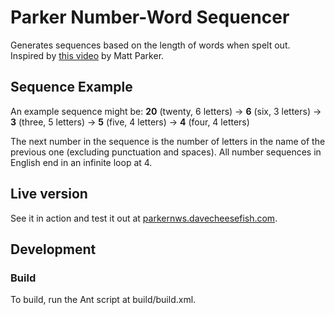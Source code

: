 # Parker Number-Word Sequencer
Generates sequences based on the length of words when spelt out. Inspired by [this video](https://youtu.be/LYKn0yUTIU4) by Matt Parker.

## Sequence Example
An example sequence might be:
**20** (twenty, 6 letters) -> **6** (six, 3 letters) -> **3** (three, 5 letters) -> **5** (five, 4 letters) -> **4** (four, 4 letters)

The next number in the sequence is the number of letters in the name of the previous one (excluding punctuation and spaces). All number sequences in English end in an infinite loop at 4.

## Live version
See it in action and test it out at [parkernws.davecheesefish.com](http://parkernws.davecheesefish.com).

## Development
### Build
To build, run the Ant script at build/build.xml.
